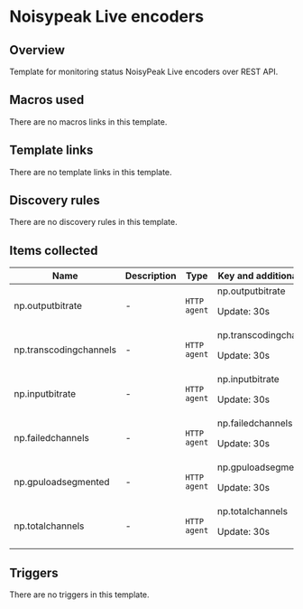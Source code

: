 # Noisypeak Live encoders

## Overview

Template for monitoring status NoisyPeak Live encoders over REST API.


 



## Macros used

There are no macros links in this template.

## Template links

There are no template links in this template.

## Discovery rules

There are no discovery rules in this template.

## Items collected

|Name|Description|Type|Key and additional info|
|----|-----------|----|----|
|np.outputbitrate|<p>-</p>|`HTTP agent`|np.outputbitrate<p>Update: 30s</p>|
|np.transcodingchannels|<p>-</p>|`HTTP agent`|np.transcodingchannels<p>Update: 30s</p>|
|np.inputbitrate|<p>-</p>|`HTTP agent`|np.inputbitrate<p>Update: 30s</p>|
|np.failedchannels|<p>-</p>|`HTTP agent`|np.failedchannels<p>Update: 30s</p>|
|np.gpuloadsegmented|<p>-</p>|`HTTP agent`|np.gpuloadsegmented<p>Update: 30s</p>|
|np.totalchannels|<p>-</p>|`HTTP agent`|np.totalchannels<p>Update: 30s</p>|
## Triggers

There are no triggers in this template.

